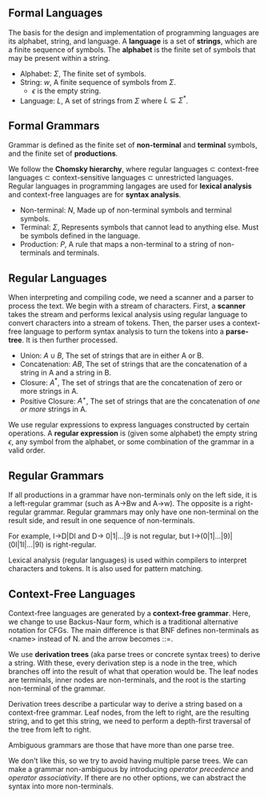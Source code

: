 ## Formal Languages

The basis for the design and implementation of programming languages are its alphabet, string, and language. A **language** is a set of **strings**, which are a finite sequence of symbols. The **alphabet** is the finite set of symbols that may be present within a string.

- Alphabet: $\Sigma$, The finite set of symbols.
- String: $w$, A finite sequence of symbols from $\Sigma$.
  - $\epsilon$ is the empty string.
- Language: $L$, A set of strings from $\Sigma$ where $L \subseteq \Sigma^*$.

## Formal Grammars

Grammar is defined as the finite set of **non-terminal** and **terminal** symbols, and the finite set of **productions**.

We follow the **Chomsky hierarchy**, where regular languages $\subset$ context-free languages $\subset$ context-sensitive languages $\subset$ unrestricted languages. Regular languages in programming langages are used for **lexical analysis** and context-free languages are for **syntax analysis**.

- Non-terminal: $N$, Made up of non-terminal symbols and terminal symbols.
- Terminal: $\Sigma$, Represents symbols that cannot lead to anything else. Must be symbols defined in the language.
- Production: $P$, A rule that maps a non-terminal to a string of non-terminals and terminals.

## Regular Languages

When interpreting and compiling code, we need a scanner and a parser to process the text. We begin with a stream of characters. First, a **scanner** takes the stream and performs lexical analysis using regular language to convert characters into a stream of tokens. Then, the parser uses a context-free language to perform syntax analysis to turn the tokens into a **parse-tree**. It is then further processed.

- Union: $A \cup B$, The set of strings that are in either A or B.
- Concatenation: $AB$, The set of strings that are the concatenation of a string in A and a string in B.
- Closure: $A^*$, The set of strings that are the concatenation of zero or more strings in A.
- Positive Closure: $A^+$, The set of strings that are the concatenation of _one or more_ strings in A.

We use regular expressions to express languages constructed by certain operations. A **regular expression** is (given some alphabet) the empty string $\epsilon$, any symbol from the alphabet, or some combination of the grammar in a valid order.

## Regular Grammars

If all productions in a grammar have non-terminals only on the left side, it is a left-regular grammar (such as A->Bw and A->w). The opposite is a right-regular grammar. Regular grammars may only have one non-terminal on the result side, and result in one sequence of non-terminals.

For example, I->D|DI and D-> 0|1|...|9 is not regular, but I->(0|1|...|9)|(0I|1I|...|9I) is right-regular.

Lexical analysis (regular languages) is used within compilers to interpret characters and tokens. It is also used for pattern matching.

## Context-Free Languages

Context-free languages are generated by a **context-free grammar**. Here, we change to use Backus-Naur form, which is a traditional alternative notation for CFGs. The main difference is that BNF defines non-terminals as \<name> instead of N. and the arrow becomes ::=.

We use **derivation trees** (aka parse trees or concrete syntax trees) to derive a string. With these, every derivation step is a node in the tree, which branches off into the result of what that operation would be. The leaf nodes are terminals, inner nodes are non-terminals, and the root is the starting non-terminal of the grammar.

Derivation trees describe a particular way to derive a string based on a context-free grammar. Leaf nodes, from the left to right, are the resulting string, and to get this string, we need to perform a depth-first traversal of the tree from left to right.

Ambiguous grammars are those that have more than one parse tree.

We don't like this, so we try to avoid having multiple parse trees. We can make a grammar non-ambiguous by introducing _operator precedence_ and _operator associativity_. If there are no other options, we can abstract the syntax into more non-terminals.
